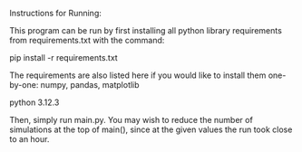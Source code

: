 Instructions for Running:

This program can be run by first installing all python library requirements from requirements.txt with the command: 

pip install -r requirements.txt

The requirements are also listed here if you would like to install them one-by-one:
numpy, pandas, matplotlib

python 3.12.3

Then, simply run main.py. You may wish to reduce the number of simulations at the top of main(), since at the given values the run took close to an hour.